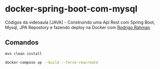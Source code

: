 # docker-spring-boot-com-mysql
Códigos da videoaula [JAVA] - Construindo uma Api Rest com Spring Boot, Mysql, JPA Repostory e fazendo deploy na Docker com 
[Rodrigo Rahman](https://www.youtube.com/channel/UC5hvPObwya8kzWWB-wmVlXg)

## Comandos
```bash
mvn clean install

docker-compose up --build --force-reacreate
```
